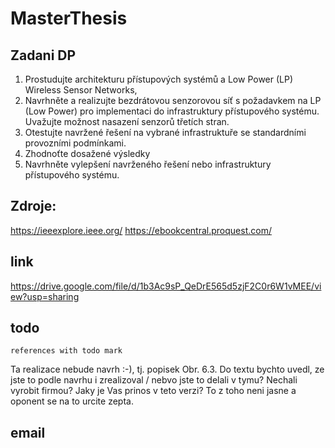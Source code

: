 # MasterThesis

## Zadani DP
1. Prostudujte architekturu přístupových systémů a Low Power (LP) Wireless Sensor Networks, 
2. Navrhněte a realizujte bezdrátovou senzorovou síť s požadavkem na LP (Low Power) pro implementaci do infrastruktury přístupového systému. Uvažujte možnost nasazení senzorů třetích stran.  
3. Otestujte navržené řešení na vybrané infrastruktuře se standardními provozními podmínkami.  
4. Zhodnoťte dosažené výsledky 
5. Navrhněte vylepšení navrženého řešení nebo infrastruktury přístupového systému.


## Zdroje:
https://ieeexplore.ieee.org/
https://ebookcentral.proquest.com/

## link
https://drive.google.com/file/d/1b3Ac9sP_QeDrE565d5zjF2C0r6W1vMEE/view?usp=sharing


## todo
    references with todo mark



Ta realizace nebude navrh :-), tj. popisek Obr. 6.3. Do textu bychto uvedl, ze jste to podle navrhu i zrealizoval / nebvo jste to delali v tymu? Nechali vyrobit firmou? Jaky je Vas prinos v teto verzi? To z toho neni jasne a oponent se na to urcite zepta.


## email 


